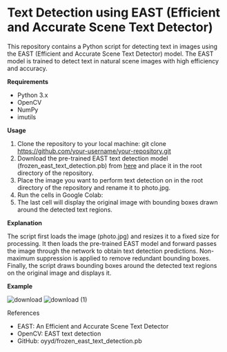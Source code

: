 # Text Detection using EAST (Efficient and Accurate Scene Text Detector)
This repository contains a Python script for detecting text in images using the EAST (Efficient and Accurate Scene Text Detector) model. The EAST model is trained to detect text in natural scene images with high efficiency and accuracy.

**Requirements**
* Python 3.x
* OpenCV
* NumPy
* imutils

**Usage**
1. Clone the repository to your local machine:
git clone https://github.com/your-username/your-repository.git
2. Download the pre-trained EAST text detection model (frozen_east_text_detection.pb) from [here](https://github.com/oyyd/frozen_east_text_detection.pb) and place it in the root directory of the repository.
3. Place the image you want to perform text detection on in the root directory of the repository and rename it to photo.jpg.
4. Run the cells in Google Colab:
5. The last cell will display the original image with bounding boxes drawn around the detected text regions.

**Explanation**

The script first loads the image (photo.jpg) and resizes it to a fixed size for processing.
It then loads the pre-trained EAST model and forward passes the image through the network to obtain text detection predictions.
Non-maximum suppression is applied to remove redundant bounding boxes.
Finally, the script draws bounding boxes around the detected text regions on the original image and displays it.

**Example**

![download](https://github.com/Theknowranking/OpenCVTextDetection/assets/54183267/5b867192-7e5a-47ec-9ca1-2b7a00663a9f)
![download (1)](https://github.com/Theknowranking/OpenCVTextDetection/assets/54183267/047ca585-f89a-4cc4-b84d-0ed4aa580d89)

References
* EAST: An Efficient and Accurate Scene Text Detector
* OpenCV: EAST text detection
* GitHub: oyyd/frozen_east_text_detection.pb
